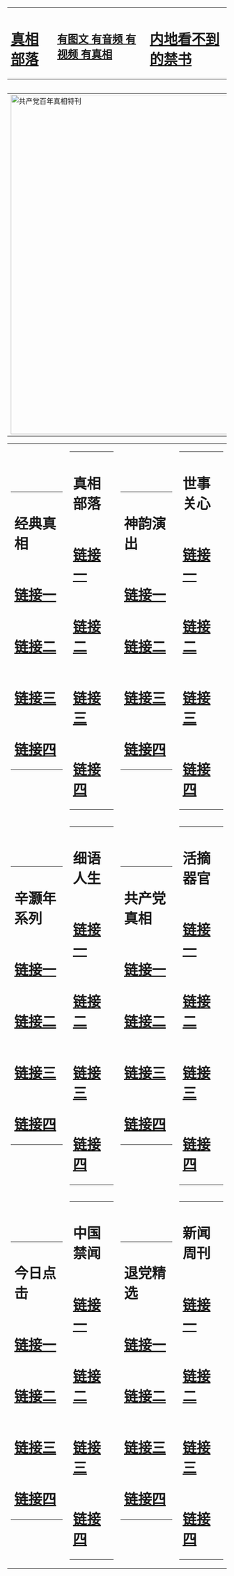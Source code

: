 <table><tr><td><H1><a href="http://zx.hopto.me/72x93">真相部落</a></H1></td><td><H2><a href="http://zx.hopto.me/wkvwd">有图文 有音频 有视频 有真相</a></H2><td><H1><a href="http://zx.hopto.me/j37rr"> 内地看不到的禁书</a></H1></td></table><table><table><tr><td><a href="http://zx.hopto.me/-ft74"><img src="http://5485.f19.ncstation.com/zx/bngcd/gcdbnzx.jpg" width="780"  border="0" alt="共产党百年真相特刊"></a></td></tr></table><table><tr><td><table><tr><td ><h1>经典真相</h1></td></tr><tr><td><h1>  <a href="http://zx.hopto.me/e23fj" target=_blank>链接一</a>  </h1></td></tr><tr><td><h1>  <a href="http://zx.hopto.me/w6ihg" target=_blank>链接二</a>  </h1></td></tr><tr><td><h1>  <a href="http://zx.hopto.me/yc7a0" target=_blank>链接三</a>  </h1></td></tr><tr><td><h1>  <a href="http://zx.hopto.me/tei7m" target=_blank>链接四</a>  </h1></td></tr></table></td><td><table><tr><td ><h1>真相部落</h1></td></tr><tr><td><h1>  <a href="http://zx.hopto.me/3i68r" target=_blank>链接一</a>  </h1></td></tr><tr><td><h1>  <a href="http://zx.hopto.me/f3m49" target=_blank>链接二</a>  </h1></td></tr><tr><td><h1>  <a href="http://zx.hopto.me/kg9yk" target=_blank>链接三</a>  </h1></td></tr><tr><td><h1>  <a href="http://zx.hopto.me/ndexw" target=_blank>链接四</a>  </h1></td></tr></table></td><td><table><tr><td ><h1>神韵演出</h1></td></tr><tr><td><h1>  <a href="http://zx.hopto.me/hk91-" target=_blank>链接一</a>  </h1></td></tr><tr><td><h1>  <a href="http://zx.hopto.me/uhyee" target=_blank>链接二</a>  </h1></td></tr><tr><td><h1>  <a href="http://zx.hopto.me/7byfu" target=_blank>链接三</a>  </h1></td></tr><tr><td><h1>  <a href="http://zx.hopto.me/mi8r2" target=_blank>链接四</a>  </h1></td></tr></table></td><td><table><tr><td ><h1>世事关心</h1></td></tr><tr><td><h1>  <a href="http://zx.hopto.me/jhf2v" target=_blank>链接一</a>  </h1></td></tr><tr><td><h1>  <a href="http://zx.hopto.me/wu267" target=_blank>链接二</a>  </h1></td></tr><tr><td><h1>  <a href="http://zx.hopto.me/vdghe" target=_blank>链接三</a>  </h1></td></tr><tr><td><h1>  <a href="http://zx.hopto.me/ytcq-" target=_blank>链接四</a>  </h1></td></tr></table></td></tr><tr><td><table><tr><td ><h1>辛灏年系列</h1></td></tr><tr><td><h1>  <a href="http://zx.hopto.me/aq0kt" target=_blank>链接一</a>  </h1></td></tr><tr><td><h1>  <a href="http://zx.hopto.me/e3vvx" target=_blank>链接二</a>  </h1></td></tr><tr><td><h1>  <a href="http://zx.hopto.me/mawvz" target=_blank>链接三</a>  </h1></td></tr><tr><td><h1>  <a href="http://zx.hopto.me/e4w4j" target=_blank>链接四</a>  </h1></td></tr></table></td><td><table><tr><td ><h1>细语人生</h1></td></tr><tr><td><h1>  <a href="http://zx.hopto.me/s2wtb" target=_blank>链接一</a>  </h1></td></tr><tr><td><h1>  <a href="http://zx.hopto.me/d7ije" target=_blank>链接二</a>  </h1></td></tr><tr><td><h1>  <a href="http://zx.hopto.me/dictm" target=_blank>链接三</a>  </h1></td></tr><tr><td><h1>  <a href="http://zx.hopto.me/4-lkf" target=_blank>链接四</a>  </h1></td></tr></table></td><td><table><tr><td ><h1>共产党真相</h1></td></tr><tr><td><h1>  <a href="http://zx.hopto.me/ri2dl" target=_blank>链接一</a>  </h1></td></tr><tr><td><h1>  <a href="http://zx.hopto.me/oj1m6" target=_blank>链接二</a>  </h1></td></tr><tr><td><h1>  <a href="http://zx.hopto.me/1zsim" target=_blank>链接三</a>  </h1></td></tr><tr><td><h1>  <a href="http://zx.hopto.me/6-f-n" target=_blank>链接四</a>  </h1></td></tr></table></td><td><table><tr><td ><h1>活摘器官</h1></td></tr><tr><td><h1>  <a href="http://zx.hopto.me/5bgg7" target=_blank>链接一</a>  </h1></td></tr><tr><td><h1>  <a href="http://zx.hopto.me/y24tv" target=_blank>链接二</a>  </h1></td></tr><tr><td><h1>  <a href="http://zx.hopto.me/6phl9" target=_blank>链接三</a>  </h1></td></tr><tr><td><h1>  <a href="http://zx.hopto.me/xd8qq" target=_blank>链接四</a>  </h1></td></tr></table></td></tr><tr><td><table><tr><td ><h1>今日点击</h1></td></tr><tr><td><h1>  <a href="http://zx.hopto.me/41-z5" target=_blank>链接一</a>  </h1></td></tr><tr><td><h1>  <a href="http://zx.hopto.me/-bn5i" target=_blank>链接二</a>  </h1></td></tr><tr><td><h1>  <a href="http://zx.hopto.me/sulk2" target=_blank>链接三</a>  </h1></td></tr><tr><td><h1>  <a href="http://zx.hopto.me/nx-5y" target=_blank>链接四</a>  </h1></td></tr></table></td><td><table><tr><td ><h1>中国禁闻</h1></td></tr><tr><td><h1>  <a href="http://zx.hopto.me/wp622" target=_blank>链接一</a>  </h1></td></tr><tr><td><h1>  <a href="http://zx.hopto.me/j1xya" target=_blank>链接二</a>  </h1></td></tr><tr><td><h1>  <a href="http://zx.hopto.me/buu0d" target=_blank>链接三</a>  </h1></td></tr><tr><td><h1>  <a href="http://zx.hopto.me/bv8nc" target=_blank>链接四</a>  </h1></td></tr></table></td><td><table><tr><td ><h1>退党精选</h1></td></tr><tr><td><h1>  <a href="http://zx.hopto.me/-kmvt" target=_blank>链接一</a>  </h1></td></tr><tr><td><h1>  <a href="http://zx.hopto.me/uc-20" target=_blank>链接二</a>  </h1></td></tr><tr><td><h1>  <a href="http://zx.hopto.me/9wbi9" target=_blank>链接三</a>  </h1></td></tr><tr><td><h1>  <a href="http://zx.hopto.me/r1vqh" target=_blank>链接四</a>  </h1></td></tr></table></td><td><table><tr><td ><h1>新闻周刊</h1></td></tr><tr><td><h1>  <a href="http://zx.hopto.me/z5en0" target=_blank>链接一</a>  </h1></td></tr><tr><td><h1>  <a href="http://zx.hopto.me/l3atw" target=_blank>链接二</a>  </h1></td></tr><tr><td><h1>  <a href="http://zx.hopto.me/-r6m-" target=_blank>链接三</a>  </h1></td></tr><tr><td><h1>  <a href="http://zx.hopto.me/a3vgv" target=_blank>链接四</a>  </h1></td></tr></table></td></tr></table>
